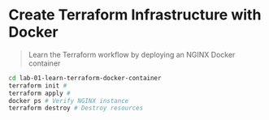 # Create Terraform Infrastructure with Docker
> Learn the Terraform workflow by deploying an NGINX Docker container


```sh
cd lab-01-learn-terraform-docker-container
terraform init # 
terraform apply # 
docker ps # Verify NGINX instance
terraform destroy # Destroy resources
```